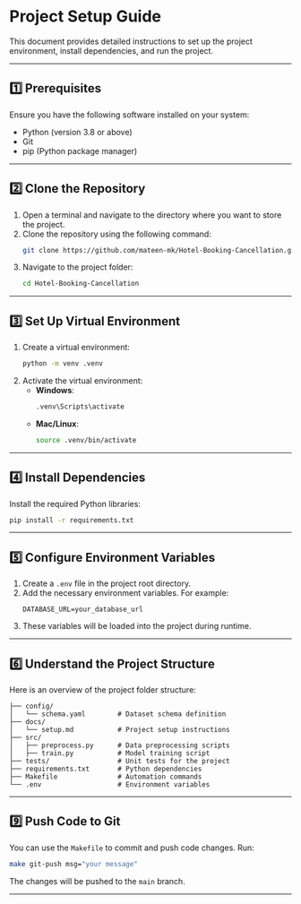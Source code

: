# **Project Setup Guide**

This document provides detailed instructions to set up the project environment, install dependencies, and run the project.

---

## **1️⃣ Prerequisites**

Ensure you have the following software installed on your system:

- Python (version 3.8 or above)
- Git
- pip (Python package manager)

---

## **2️⃣ Clone the Repository**

1. Open a terminal and navigate to the directory where you want to store the project.
2. Clone the repository using the following command:
   ```bash
   git clone https://github.com/mateen-mk/Hotel-Booking-Cancellation.git
   ```
3. Navigate to the project folder:
   ```bash
   cd Hotel-Booking-Cancellation
   ```

---

## **3️⃣ Set Up Virtual Environment**

1. Create a virtual environment:
   ```bash
   python -m venv .venv
   ```
2. Activate the virtual environment:
   - **Windows**:
     ```bash
     .venv\Scripts\activate
     ```
   - **Mac/Linux**:
     ```bash
     source .venv/bin/activate
     ```

---

## **4️⃣ Install Dependencies**

Install the required Python libraries:
```bash
pip install -r requirements.txt
```

---

## **5️⃣ Configure Environment Variables**

1. Create a `.env` file in the project root directory.
2. Add the necessary environment variables. For example:
   ```
   DATABASE_URL=your_database_url
   ```
3. These variables will be loaded into the project during runtime.

---

## **6️⃣ Understand the Project Structure**

Here is an overview of the project folder structure:

```plaintext
├── config/
│   └── schema.yaml        # Dataset schema definition
├── docs/
│   └── setup.md           # Project setup instructions
├── src/
│   ├── preprocess.py      # Data preprocessing scripts
│   ├── train.py           # Model training script
├── tests/                 # Unit tests for the project
├── requirements.txt       # Python dependencies
├── Makefile               # Automation commands
└── .env                   # Environment variables
```

---


## **9️⃣ Push Code to Git**

You can use the `Makefile` to commit and push code changes. Run:
```bash
make git-push msg="your message"
```
The changes will be pushed to the `main` branch.

---